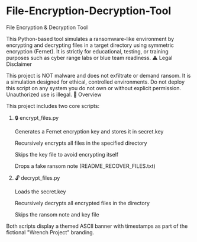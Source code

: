 # File-Encryption-Decryption-Tool
File Encryption & Decryption Tool

This Python-based tool simulates a ransomware-like environment by encrypting and decrypting files in a target directory using symmetric encryption (Fernet). It is strictly for educational, testing, or training purposes such as cyber range labs or blue team readiness.
⚠️ Legal Disclaimer

This project is NOT malware and does not exfiltrate or demand ransom. It is a simulation designed for ethical, controlled environments. Do not deploy this script on any system you do not own or without explicit permission. Unauthorized use is illegal.
🧾 Overview

This project includes two core scripts:
1. 🔒 encrypt_files.py

    Generates a Fernet encryption key and stores it in secret.key

    Recursively encrypts all files in the specified directory

    Skips the key file to avoid encrypting itself

    Drops a fake ransom note (README_RECOVER_FILES.txt)

2. 🔓 decrypt_files.py

    Loads the secret.key

    Recursively decrypts all encrypted files in the directory

    Skips the ransom note and key file

Both scripts display a themed ASCII banner with timestamps as part of the fictional "Wrench Project" branding.
